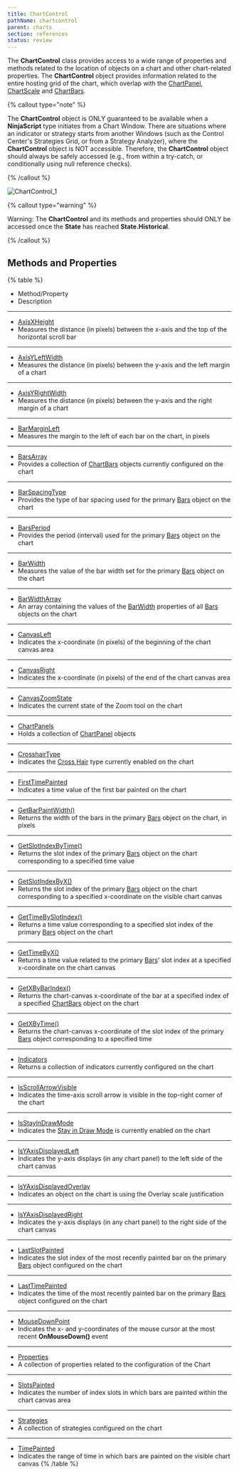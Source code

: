 ```yaml
---
title: ChartControl
pathName: chartcontrol
parent: charts
section: references
status: review
---
```


The **ChartControl** class provides access to a wide range of properties and methods related to the location of objects on a chart and other chart-related properties. The **ChartControl** object provides information related to the entire hosting grid of the chart, which overlap with the [ChartPanel](chartpanel), [ChartScale](chartscale) and [ChartBars](chartbars).

{% callout type="note" %}

The **ChartControl** object is ONLY guaranteed to be available when a **NinjaScript** type initiates from a Chart Window. There are situations where an indicator or strategy starts from another Windows (such as the Control Center's Strategies Grid, or from a Strategy Analyzer), where the **ChartControl** object is NOT accessible. Therefore, the **ChartControl** object should always be safely accessed (e.g., from within a try-catch, or conditionally using null reference checks).

{% /callout %}

![ChartControl_1](chartcontrol_1.png)

{% callout type="warning" %}

Warning: The **ChartControl** and its methods and properties should ONLY be accessed once the **State** has reached **State.Historical**.

{% /callout %}

## Methods and Properties

{% table %}

* Method/Property
* Description

---

* [AxisXHeight](axisxheight)
* Measures the distance (in pixels) between the x-axis and the top of the horizontal scroll bar

---

* [AxisYLeftWidth](axisyleftwidth)
* Measures the distance (in pixels) between the y-axis and the left margin of a chart

---

* [AxisYRightWidth](axisyrightwidth)
* Measures the distance (in pixels) between the y-axis and the right margin of a chart

---

* [BarMarginLeft](barmarginleft)
* Measures the margin to the left of each bar on the chart, in pixels

---

* [BarsArray](chartcontrol_barsarray)
* Provides a collection of [ChartBars](chartbars) objects currently configured on the chart

---

* [BarSpacingType](barspacingtype)
* Provides the type of bar spacing used for the primary [Bars](bars) object on the chart

---

* [BarsPeriod](chartcontrol_barsperiod)
* Provides the period (interval) used for the primary [Bars](bars) object on the chart

---

* [BarWidth](chartcontrol_barwidth)
* Measures the value of the bar width set for the primary [Bars](bars) object on the chart

---

* [BarWidthArray](barwidtharray)
* An array containing the values of the [BarWidth](chartcontrol_barwidth) properties of all [Bars](bars) objects on the chart

---

* [CanvasLeft](canvasleft)
* Indicates the x-coordinate (in pixels) of the beginning of the chart canvas area

---

* [CanvasRight](canvasright)
* Indicates the x-coordinate (in pixels) of the end of the chart canvas area

---

* [CanvasZoomState](canvaszoomstate)
* Indicates the current state of the Zoom tool on the chart

---

* [ChartPanels](chartpanels)
* Holds a collection of [ChartPanel](chartpanel) objects

---

* [CrosshairType](crosshairtype)
* Indicates the [Cross Hair](cross_hair) type currently enabled on the chart

---

* [FirstTimePainted](firsttimepainted)
* Indicates a time value of the first bar painted on the chart

---

* [GetBarPaintWidth()](getbarpaintwidth)
* Returns the width of the bars in the primary [Bars](bars) object on the chart, in pixels

---

* [GetSlotIndexByTime()](getslotindexbytime)
* Returns the slot index of the primary [Bars](bars) object on the chart corresponding to a specified time value

---

* [GetSlotIndexByX()](getslotindexbyx)
* Returns the slot index of the primary [Bars](bars) object on the chart corresponding to a specified x-coordinate on the visible chart canvas

---

* [GetTimeBySlotIndex()](gettimebyslotindex)
* Returns a time value corresponding to a specified slot index of the primary [Bars](bars) object on the chart

---

* [GetTimeByX()](gettimebyx)
* Returns a time value related to the primary [Bars](bars)' slot index at a specified x-coordinate on the chart canvas

---

* [GetXByBarIndex()](getxbybarindex)
* Returns the chart-canvas x-coordinate of the bar at a specified index of a specified [ChartBars](chartbars) object on the chart

---

* [GetXByTime()](getxbytime)
* Returns the chart-canvas x-coordinate of the slot index of the primary [Bars](bars) object corresponding to a specified time

---

* [Indicators](chartcontrol_indicators)
* Returns a collection of indicators currently configured on the chart

---

* [IsScrollArrowVisible](isscrollarrowvisible)
* Indicates the time-axis scroll arrow is visible in the top-right corner of the chart

---

* [IsStayInDrawMode](isstayindrawmode)
* Indicates the [Stay in Draw Mode](working_with_drawing_tools__ob) is currently enabled on the chart

---

* [IsYAxisDisplayedLeft](isyaxisdisplayedleft)
* Indicates the y-axis displays (in any chart panel) to the left side of the chart canvas

---

* [IsYAxisDisplayedOverlay](isyaxisdisplayedoverlay)
* Indicates an object on the chart is using the Overlay scale justification

---

* [IsYAxisDisplayedRight](chartcontrol_isyaxisdisplayedright.md)
* Indicates the y-axis displays (in any chart panel) to the right side of the chart canvas

---

* [LastSlotPainted](lastslotpainted)
* Indicates the slot index of the most recently painted bar on the primary [Bars](bars) object configured on the chart

---

* [LastTimePainted](lasttimepainted)
* Indicates the time of the most recently painted bar on the primary [Bars](bars) object configured on the chart

---

* [MouseDownPoint](mousedownpoint)
* Indicates the x- and y-coordinates of the mouse cursor at the most recent **OnMouseDown()** event

---

* [Properties](chartcontrol_properties)
* A collection of properties related to the configuration of the Chart

---

* [SlotsPainted](slotspainted)
* Indicates the number of index slots in which bars are painted within the chart canvas area

---

* [Strategies](chartcontrol_strategies)
* A collection of strategies configured on the chart

---

* [TimePainted](timepainted)
* Indicates the range of time in which bars are painted on the visible chart canvas
{% /table %}
